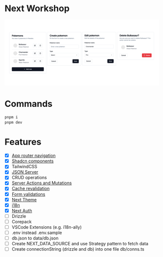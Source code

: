 # Next Workshop

![Screens](art/screens.png)

# Commands

```bash
pnpm i
pnpm dev
```

# Features

- [x] [App router navigation](https://nextjs.org)
- [x] [Shadcn components](https://ui.shadcn.com/docs/installation/next)
- [x] TailwindCSS
- [x] [JSON Server](https://github.com/typicode/json-server)
- [x] CRUD operations
- [x] [Server Actions and Mutations](https://nextjs.org/docs/app/building-your-application/data-fetching/server-actions-and-mutations)
- [x] [Cache revalidation](https://nextjs.org/docs/app/building-your-application/data-fetching/fetching-caching-and-revalidating)
- [x] [Form validations](https://ui.shadcn.com/docs/components/form)
- [x] [Next Theme](https://ui.shadcn.com/docs/dark-mode/next)
- [x] [i18n](https://i18nexus.com/tutorials/nextjs/react-i18next)
- [x] [Next Auth](https://authjs.dev/getting-started/installation?framework=next.js)
- [ ] Drizzle
- [ ] Corepack
- [ ] VSCode Extensions (e.g. i18n-ally)
- [ ] .env instead .env.sample
- [ ] db.json to data/db.json
- [ ] Create NEXT_DATA_SOURCE and use Strategy pattern to fetch data
- [ ] Create connectionString (drizzle and db) into one file db/conns.ts
